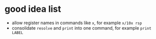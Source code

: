 # good idea list
 - allow register names in commands like `x`, for example `x/10x rsp`
 - consolidate `resolve` and `print` into one command, for example `print LABEL`
